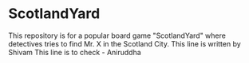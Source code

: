 # ScotlandYard
This repository is for a popular board game "ScotlandYard" where detectives tries to find Mr. X in the Scotland City.
This line is written by Shivam
This line is to check - Aniruddha
